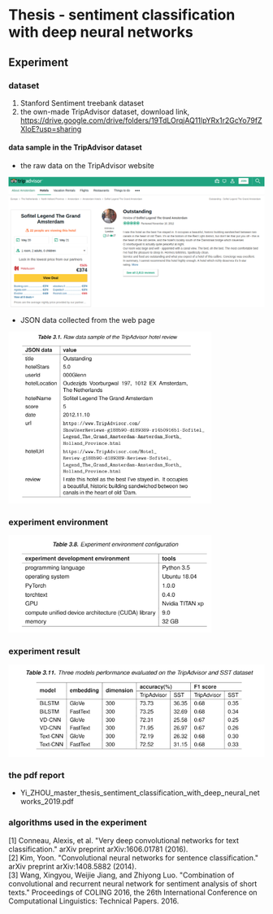 # Thesis - sentiment classification with deep neural networks


## Experiment

### dataset 
1. Stanford Sentiment treebank dataset
2. the own-made TripAdvisor dataset, download link, https://drive.google.com/drive/folders/19TdLOrqjAQ11lpYRx1r2GcYo79fZXloE?usp=sharing 


#### data sample in the TripAdvisor dataset

* the raw data on the TripAdvisor website

<img src="readme_resources/tripadvisor_raw_data_on_website.png" alt="data_sample" width="700"/>

* JSON data collected from the web page

<img src="readme_resources/tripadvisor_data_sample.PNG" alt="data_sample" width="400"/>


### experiment environment

<img src="readme_resources/experiment-env.PNG" alt="env" width="400"/>


### experiment result

<img src="readme_resources/experiment-result.PNG" alt="env" width="700"/>


### the pdf report

* Yi_ZHOU_master_thesis_sentiment_classification_with_deep_neural_networks_2019.pdf

### algorithms used in the experiment

[1] Conneau, Alexis, et al. "Very deep convolutional networks for text classification." arXiv preprint arXiv:1606.01781 (2016).  
[2] Kim, Yoon. "Convolutional neural networks for sentence classification." arXiv preprint arXiv:1408.5882 (2014).  
[3] Wang, Xingyou, Weijie Jiang, and Zhiyong Luo. "Combination of convolutional and recurrent neural network for sentiment analysis of short texts." Proceedings of COLING 2016, the 26th International Conference on Computational Linguistics: Technical Papers. 2016.    





<!-- ### clean review data statistics
 
 data source                       |       number    
 ----------------------------------|-----------------
 tripadvisor.com                   |   xxx



## algos
order | algorithms               |  details      | accuracy
------| -------------------------|---------------|------------------- 
1     | VADER                    |  [1]          | 
      |   Machine learning method|               |                         
2     | SVM(LR)                  |  [2]          |                        
      | Deep learning method     |                                      
3     | Word CNN                 |  [5]          |                         
4     | CNN_Text_Model           |  [4]           |                         
5     | BiLSTMConv               |   [3]          |                              
6     | VDCNN                    |   [6]         |                  

## reference

[1] https://github.com/cjhutto/vaderSentiment

[2] Thumbs up? Sentiment Classification using Machine Learning  |https://arxiv.org/pdf/cs/0205070.pdf

[3] tensorflow实现基于LSTM的文本分类方法, 博客链接， https://blog.csdn.net/u010223750/article/details/53334313; https://github.com/luchi007/RNN_Text_Classify,   

[4] Kim, Yoon. "Convolutional neural networks for sentence classification." arXiv preprint arXiv:1408.5882 (2014). 
Implementing a CNN for Text Classification in TensorFlow, http://www.wildml.com/2015/12/implementing-a-cnn-for-text-classification-in-tensorflow/; https://github.com/dennybritz/cnn-text-classification-tf 

[5] Johnson, Rie, and Tong Zhang. "Convolutional neural networks for text categorization: Shallow word-level vs. deep character-level." arXiv preprint arXiv:1609.00718 (2016).

# template project   

1. ToxicCommentClassification-pytorch, https://github.com/keithyin/ToxicCommentClassification-pytorch
2. https://github.com/prakashpandey9/Text-Classification-Pytorch
3. 中国人工智能学会通讯, 优秀博士论文精华版, 文本情感分析中的卷积方法, https://book.yunzhan365.com/poui/iart/mobile/index.html?from=timeline&isappinstalled=0


## 文本情感分类用的模型,paper如下
1. attention+RNN做文本情感分类《Recurrent Attention Network on Memory for Aspect Sentiment Analysis》
2. DPCNN做文本分类《Deep Pyramid Convolutional Neural Networks for Text Categorization》
3. CNN做文本分类《Effective Use of Word Order for Text Categorization with Convolutional Neural Networks》

[6] Conneau, Alexis, et al. "Very deep convolutional networks for text classification." arXiv preprint arXiv:1606.01781 (2016). https://github.com/threelittlemonkeys/vdcnn-pytorch, https://github.com/ArdalanM/nlp-benchmarks

[7] https://github.com/brightmart/text_classification, all kinds of text classification models and more with deep learning

[8] Zhou, Chunting et al. “A C-LSTM Neural Network for Text Classification.” CoRR abs/1511.08630 (2015): n. pag., https://www.semanticscholar.org/paper/A-C-LSTM-Neural-Network-for-Text-Classification-Zhou-Sun/10f62af29c3fc5e2572baddca559ffbfd6be8787
 -->

